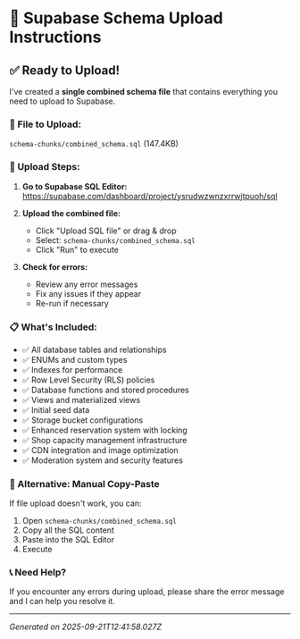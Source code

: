 # 🚀 Supabase Schema Upload Instructions

## ✅ Ready to Upload!

I've created a **single combined schema file** that contains everything you need to upload to Supabase.

### 📁 File to Upload:
`schema-chunks/combined_schema.sql` (147.4KB)

### 🎯 Upload Steps:

1. **Go to Supabase SQL Editor:**
   https://supabase.com/dashboard/project/ysrudwzwnzxrrwjtpuoh/sql

2. **Upload the combined file:**
   - Click "Upload SQL file" or drag & drop
   - Select: `schema-chunks/combined_schema.sql`
   - Click "Run" to execute

3. **Check for errors:**
   - Review any error messages
   - Fix any issues if they appear
   - Re-run if necessary

### 📋 What's Included:
- ✅ All database tables and relationships
- ✅ ENUMs and custom types
- ✅ Indexes for performance
- ✅ Row Level Security (RLS) policies
- ✅ Database functions and stored procedures
- ✅ Views and materialized views
- ✅ Initial seed data
- ✅ Storage bucket configurations
- ✅ Enhanced reservation system with locking
- ✅ Shop capacity management infrastructure
- ✅ CDN integration and image optimization
- ✅ Moderation system and security features

### 🔧 Alternative: Manual Copy-Paste
If file upload doesn't work, you can:
1. Open `schema-chunks/combined_schema.sql`
2. Copy all the SQL content
3. Paste into the SQL Editor
4. Execute

### 📞 Need Help?
If you encounter any errors during upload, please share the error message and I can help you resolve it.

---
*Generated on 2025-09-21T12:41:58.027Z*
